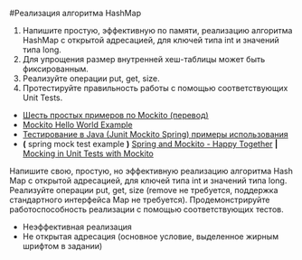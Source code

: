 #Реализация алгоритма HashMap

1. Напишите простую, эффективную по памяти, реализацию алгоритма HashMap с открытой адресацией, для ключей типа int и значений типа long.
2. Для упрощения размер внутренней хеш-таблицы может быть фиксированным.
3. Реализуйте операции put, get, size.
4. Протестируйте правильность работы с помощью соответствующих Unit Tests.

* [Шесть простых примеров по Mockito (перевод)](https://habrahabr.ru/post/243155/)
* [Mockito Hello World Example](https://examples.javacodegeeks.com/core-java/mockito/mockito-hello-world-example/)
* [Тестирование в Java (Junit Mockito Spring) примеры использования](http://amaloff.blogspot.com/2015/07/mockito.html)
* **(** spring mock test example **)** [Spring and Mockito - Happy Together](https://solutiondesign.com/blog/-/blogs/spring-and-mockito-happy-together) **|** [Mocking in Unit Tests with Mockito](https://springframework.guru/mocking-unit-tests-mockito/)

Напишите свою, простую, но эффективную реализацию алгоритма Hash Map с открытой адресацией, для ключей типа int и значений типа long. 
Реализуйте операции put, get, size (remove не требуется, поддержка стандартного интерфейса Map не требуется).
Продемонстрируйте работоспособность реализации с помощью соответствующих тестов.

- Неэффективная реализация
- Не открытая адресация (основное условие, выделенное жирным шрифтом в задании)
